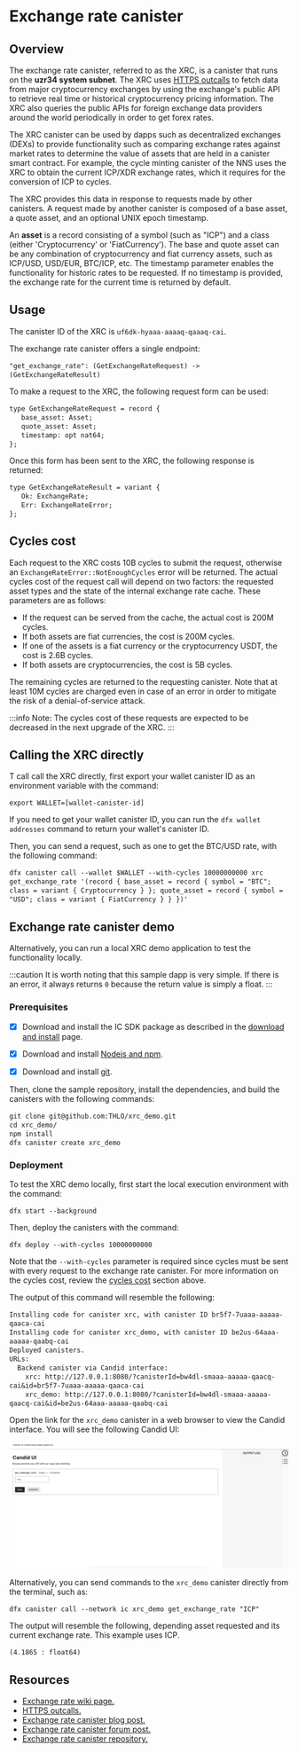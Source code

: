 # Exchange rate canister

## Overview

The exchange rate canister, referred to as the XRC, is a canister that runs on the **uzr34 system subnet**. The XRC uses [HTTPS outcalls](https://internetcomputer.org/https-outcalls/) to fetch data from major cryptocurrency exchanges by using the exchange's public API to retrieve real time or historical cryptocurrency pricing information. The XRC also queries the public APIs for foreign exchange data providers around the world periodically in order to get forex rates. 

The XRC canister can be used by dapps such as decentralized exchanges (DEXs) to provide functionality such as comparing exchange rates against market rates to determine the value of assets that are held in a canister smart contract. For example, the cycle minting canister of the NNS uses the XRC to obtain the current ICP/XDR exchange rates, which it requires for the conversion of ICP to cycles.

The XRC provides this data in response to requests made by other canisters. A request made by another canister is composed of a base asset, a quote asset, and an optional UNIX epoch timestamp. 

An **asset** is a record consisting of a symbol (such as "ICP") and a class (either 'Cryptocurrency' or 'FiatCurrency'). The base and quote asset can be any combination of cryptocurrency and fiat currency assets, such as ICP/USD, USD/EUR, BTC/ICP, etc. The timestamp parameter enables the functionality for historic rates to be requested. If no timestamp is provided, the exchange rate for the current time is returned by default. 

## Usage
The canister ID of the XRC is `uf6dk-hyaaa-aaaaq-qaaaq-cai`. 

The exchange rate canister offers a single endpoint:

```
"get_exchange_rate": (GetExchangeRateRequest) -> (GetExchangeRateResult)
```

To make a request to the XRC, the following request form can be used: 
```
type GetExchangeRateRequest = record {
   base_asset: Asset;
   quote_asset: Asset;
   timestamp: opt nat64;
}; 
```

Once this form has been sent to the XRC, the following response is returned:

```
type GetExchangeRateResult = variant {
   Ok: ExchangeRate;
   Err: ExchangeRateError;
};
```

## Cycles cost 
Each request to the XRC costs 10B cycles to submit the request, otherwise an `ExchangeRateError::NotEnoughCycles` error will be returned. The actual cycles cost of the request call will depend on two factors: the requested asset types and the state of the internal exchange rate cache. These parameters are as follows:

- If the request can be served from the cache, the actual cost is 200M cycles.
- If both assets are fiat currencies, the cost is 200M cycles.
- If one of the assets is a fiat currency or the cryptocurrency USDT, the cost is 2.6B cycles.
- If both assets are cryptocurrencies, the cost is 5B cycles.

The remaining cycles are returned to the requesting canister. Note that at least 10M cycles are charged even in case of an error in order to mitigate the risk of a denial-of-service attack.

:::info
Note: The cycles cost of these requests are expected to be decreased in the next upgrade of the XRC. 
:::

## Calling the XRC directly 

T call call the XRC directly, first export your wallet canister ID as an environment variable with the command:

```
export WALLET=[wallet-canister-id]
```

If you need to get your wallet canister ID, you can run the `dfx wallet addresses` command to return your wallet's canister ID. 

Then, you can send a request, such as one to get the BTC/USD rate, with the following command:

```
dfx canister call --wallet $WALLET --with-cycles 10000000000 xrc get_exchange_rate '(record { base_asset = record { symbol = "BTC"; class = variant { Cryptocurrency } }; quote_asset = record { symbol = "USD"; class = variant { FiatCurrency } } })'
```

## Exchange rate canister demo

Alternatively, you can run a local XRC demo application to test the functionality locally. 

:::caution
It is worth noting that this sample dapp is very simple. If there is an error, it always returns `0` because the return value is simply a float.
:::

### Prerequisites

-   [x] Download and install the IC SDK package as described in the [download and install](/developer-docs/setup/install/index.mdx) page.

-   [x] Download and install [Nodejs and npm](https://docs.npmjs.com/downloading-and-installing-node-js-and-npm).

-   [x] Download and install [git](https://git-scm.com/downloads).

Then, clone the sample repository, install the dependencies, and build the canisters with the following commands:

```
git clone git@github.com:THLO/xrc_demo.git
cd xrc_demo/
npm install
dfx canister create xrc_demo
```

### Deployment

To test the XRC demo locally, first start the local execution environment with the command:

```
dfx start --background
```

Then, deploy the canisters with the command:

```
dfx deploy --with-cycles 10000000000
```

Note that the `--with-cycles` parameter is required since cycles must be sent with every request to the exchange rate canister. For more information on the cycles cost, review the [cycles cost](#cycles-cost) section above. 

The output of this command will resemble the following:

```
Installing code for canister xrc, with canister ID br5f7-7uaaa-aaaaa-qaaca-cai
Installing code for canister xrc_demo, with canister ID be2us-64aaa-aaaaa-qaabq-cai
Deployed canisters.
URLs:
  Backend canister via Candid interface:
    xrc: http://127.0.0.1:8080/?canisterId=bw4dl-smaaa-aaaaa-qaacq-cai&id=br5f7-7uaaa-aaaaa-qaaca-cai
    xrc_demo: http://127.0.0.1:8080/?canisterId=bw4dl-smaaa-aaaaa-qaacq-cai&id=be2us-64aaa-aaaaa-qaabq-cai
```

Open the link for the `xrc_demo` canister in a web browser to view the Candid interface. You will see the following Candid UI:

![Candid UI XRC](../_attachments/Candid-xrc.png)

Alternatively, you can send commands to the `xrc_demo` canister directly from the terminal, such as:

```
dfx canister call --network ic xrc_demo get_exchange_rate "ICP"
```

The output will resemble the following, depending asset requested and its current exchange rate. This example uses ICP.

```
(4.1865 : float64)
```

## Resources

- [Exchange rate wiki page.](https://wiki.internetcomputer.org/wiki/Exchange_rate_canister)
- [HTTPS outcalls.](https://internetcomputer.org/https-outcalls/)
- [Exchange rate canister blog post.](https://medium.com/dfinity/exchange-rate-canister-a-smart-contract-with-oracle-capabilities-f30694753c89)
- [Exchange rate canister forum post.](https://forum.dfinity.org/t/new-exchange-rate-mechanism/14543/65)
- [Exchange rate canister repository.](https://github.com/dfinity/exchange-rate-canister)
